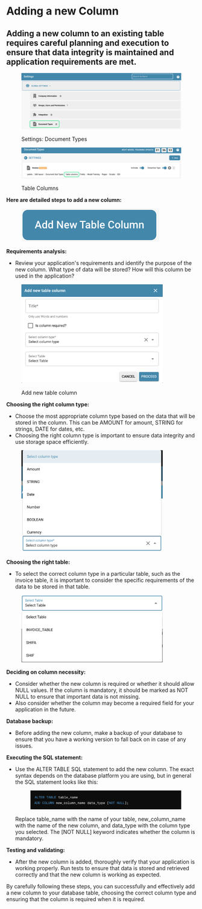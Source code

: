 # Adding a new Column

## Adding a new column to an existing table requires careful planning and execution to ensure that data integrity is maintained and application requirements are met.

<figure><img src="../../../../../.gitbook/assets/Bildschirmfoto 2024-05-22 um 12.46.56.png" alt=""><figcaption><p>Settings: Document Types</p></figcaption></figure>

<figure><img src="../../../../../.gitbook/assets/Bildschirmfoto 2024-05-22 um 12.49.21.png" alt=""><figcaption><p>Table Columns</p></figcaption></figure>

**Here are detailed steps to add a new column:**

<figure><img src="../../../../../.gitbook/assets/image (95).png" alt=""><figcaption></figcaption></figure>

**Requirements analysis:**

* Review your application's requirements and identify the purpose of the new column. What type of data will be stored? How will this column be used in the application?

<figure><img src="../../../../../.gitbook/assets/image (96).png" alt="" width="375"><figcaption><p>Add new table column</p></figcaption></figure>

**Choosing the right column type:**

* Choose the most appropriate column type based on the data that will be stored in the column. This can be AMOUNT for amount, STRING for strings, DATE for dates, etc.
* Choosing the right column type is important to ensure data integrity and use storage space efficiently.

<figure><img src="../../../../../.gitbook/assets/image (97).png" alt="" width="375"><figcaption></figcaption></figure>

**Choosing the right table:**

* To select the correct column type in a particular table, such as the invoice table, it is important to consider the specific requirements of the data to be stored in that table.

<figure><img src="../../../../../.gitbook/assets/image (98).png" alt="" width="375"><figcaption></figcaption></figure>



**Deciding on column necessity:**

* Consider whether the new column is required or whether it should allow NULL values. If the column is mandatory, it should be marked as NOT NULL to ensure that important data is not missing.
* Also consider whether the column may become a required field for your application in the future.



**Database backup:**

* Before adding the new column, make a backup of your database to ensure that you have a working version to fall back on in case of any issues.&#x20;



**Executing the SQL statement:**

*   Use the ALTER TABLE SQL statement to add the new column. The exact syntax depends on the database platform you are using, but in general the SQL statement looks like this:&#x20;

    <figure><img src="../../../../../.gitbook/assets/image (94).png" alt=""><figcaption></figcaption></figure>

    Replace table\_name with the name of your table, new\_column\_name with the name of the new column, and data\_type with the column type you selected. The \[NOT NULL] keyword indicates whether the column is mandatory.



**Testing and validating:**

* After the new column is added, thoroughly verify that your application is working properly. Run tests to ensure that data is stored and retrieved correctly and that the new column is working as expected.



By carefully following these steps, you can successfully and effectively add a new column to your database table, choosing the correct column type and ensuring that the column is required when it is required.




